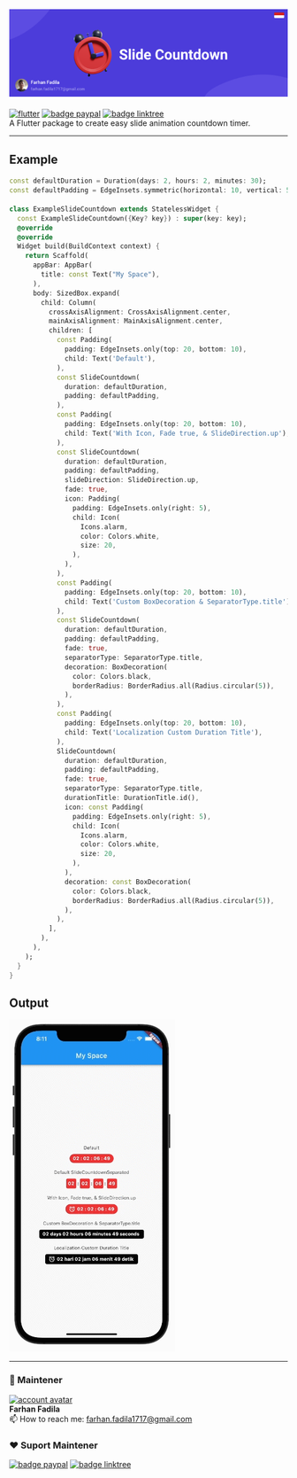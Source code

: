 ## [![cover][]][pubdev]
[![flutter][]][web flutter] [![badge paypal][]][paypal account] [![badge linktree][]][linktree account] <br>
A Flutter package to create easy slide animation countdown timer.

---

## Example
```dart
const defaultDuration = Duration(days: 2, hours: 2, minutes: 30);
const defaultPadding = EdgeInsets.symmetric(horizontal: 10, vertical: 5);

class ExampleSlideCountdown extends StatelessWidget {
  const ExampleSlideCountdown({Key? key}) : super(key: key);
  @override
  @override
  Widget build(BuildContext context) {
    return Scaffold(
      appBar: AppBar(
        title: const Text("My Space"),
      ),
      body: SizedBox.expand(
        child: Column(
          crossAxisAlignment: CrossAxisAlignment.center,
          mainAxisAlignment: MainAxisAlignment.center,
          children: [
            const Padding(
              padding: EdgeInsets.only(top: 20, bottom: 10),
              child: Text('Default'),
            ),
            const SlideCountdown(
              duration: defaultDuration,
              padding: defaultPadding,
            ),
            const Padding(
              padding: EdgeInsets.only(top: 20, bottom: 10),
              child: Text('With Icon, Fade true, & SlideDirection.up'),
            ),
            const SlideCountdown(
              duration: defaultDuration,
              padding: defaultPadding,
              slideDirection: SlideDirection.up,
              fade: true,
              icon: Padding(
                padding: EdgeInsets.only(right: 5),
                child: Icon(
                  Icons.alarm,
                  color: Colors.white,
                  size: 20,
                ),
              ),
            ),
            const Padding(
              padding: EdgeInsets.only(top: 20, bottom: 10),
              child: Text('Custom BoxDecoration & SeparatorType.title'),
            ),
            const SlideCountdown(
              duration: defaultDuration,
              padding: defaultPadding,
              fade: true,
              separatorType: SeparatorType.title,
              decoration: BoxDecoration(
                color: Colors.black,
                borderRadius: BorderRadius.all(Radius.circular(5)),
              ),
            ),
            const Padding(
              padding: EdgeInsets.only(top: 20, bottom: 10),
              child: Text('Localization Custom Duration Title'),
            ),
            SlideCountdown(
              duration: defaultDuration,
              padding: defaultPadding,
              fade: true,
              separatorType: SeparatorType.title,
              durationTitle: DurationTitle.id(),
              icon: const Padding(
                padding: EdgeInsets.only(right: 5),
                child: Icon(
                  Icons.alarm,
                  color: Colors.white,
                  size: 20,
                ),
              ),
              decoration: const BoxDecoration(
                color: Colors.black,
                borderRadius: BorderRadius.all(Radius.circular(5)),
              ),
            ),
          ],
        ),
      ),
    );
  }
}
```
## Output
[![output][]][output]

---

### 🚧 Maintener 
[![account avatar][]][github account] <br>
**Farhan Fadila** <br>
📫 How to reach me: farhan.fadila1717@gmail.com

### ❤️ Suport Maintener
[![badge paypal][]][paypal account] [![badge linktree][]][linktree account]


[cover]:https://github.com/farhanfadila1717/flutter_package/blob/master/display/slide_coutdown/slide_countdown.png
[pubdev]: https://pub.dev/packages/slide_countdown
[output]: https://github.com/farhanfadila1717/flutter_package/blob/master/display/slide_coutdown/output.gif
[flutter]: https://img.shields.io/badge/Platform-Flutter-02569B?logo=flutter
[web flutter]: https://flutter.dev
[account avatar]: https://avatars.githubusercontent.com/u/43161050?s=80
[github account]: https://github.com/farhanfadila1717
[badge linktree]: https://img.shields.io/badge/Donate-farhanfadila-orange
[linktree account]: https://linktr.ee/farhanfadila
[badge paypal]: https://img.shields.io/badge/Donate-PayPal-00457C?logo=paypal
[paypal account]: https://www.paypal.me/farhanfadila1717
